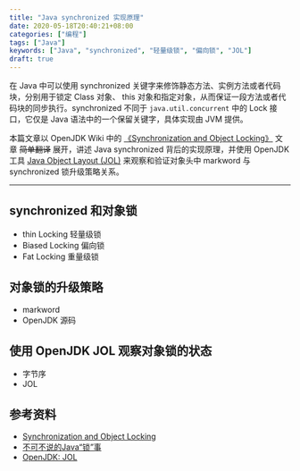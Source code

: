 ```yaml
---
title: "Java synchronized 实现原理"
date: 2020-05-18T20:40:21+08:00
categories: ["编程"]
tags: ["Java"]
keywords: ["Java", "synchronized", "轻量级锁", "偏向锁", "JOL"]
draft: true
---
```


在 Java 中可以使用 synchronized 关键字来修饰静态方法、实例方法或者代码块，分别用于锁定 Class 对象、 this 对象和指定对象，从而保证一段方法或者代码块的同步执行。synchronized 不同于 `java.util.concurrent` 中的 Lock 接口，它仅是 Java 语法中的一个保留关键字，具体实现由 JVM 提供。

本篇文章以 OpenJDK Wiki 中的 [《Synchronization and Object Locking》](https://wiki.openjdk.java.net/display/HotSpot/Synchronization) 文章 ~~简单翻译~~ 展开，讲述 Java synchronized 背后的实现原理，并使用 OpenJDK 工具 [Java Object Layout (JOL)](https://openjdk.java.net/projects/code-tools/jol/) 来观察和验证对象头中 markword 与 synchronized 锁升级策略关系。

---

## synchronized 和对象锁

- thin Locking 轻量级锁
- Biased Locking 偏向锁
- Fat Locking 重量级锁

## 对象锁的升级策略

- markword
- OpenJDK 源码

## 使用 OpenJDK JOL 观察对象锁的状态

- 字节序
- JOL

## 参考资料

- [Synchronization and Object Locking](https://wiki.openjdk.java.net/display/HotSpot/Synchronization)
- [不可不说的Java“锁”事](https://tech.meituan.com/2018/11/15/java-lock.html)
- [OpenJDK: JOL](https://openjdk.java.net/projects/code-tools/jol/)